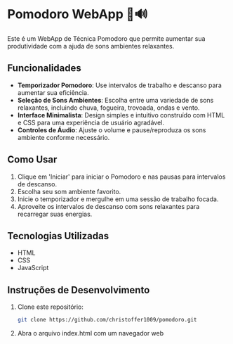 # Pomodoro WebApp 🍅🔊

Este é um WebApp de Técnica Pomodoro que permite aumentar sua produtividade com a ajuda de sons ambientes relaxantes.

## Funcionalidades

- **Temporizador Pomodoro**: Use intervalos de trabalho e descanso para aumentar sua eficiência.
- **Seleção de Sons Ambientes**: Escolha entre uma variedade de sons relaxantes, incluindo chuva, fogueira, trovoada, ondas e vento.
- **Interface Minimalista**: Design simples e intuitivo construído com HTML e CSS para uma experiência de usuário agradável.
- **Controles de Áudio**: Ajuste o volume e pause/reproduza os sons ambiente conforme necessário.

## Como Usar

1. Clique em 'Iniciar' para iniciar o Pomodoro e nas pausas para intervalos de descanso.
2. Escolha seu som ambiente favorito.
3. Inicie o temporizador e mergulhe em uma sessão de trabalho focada.
4. Aproveite os intervalos de descanso com sons relaxantes para recarregar suas energias.

## Tecnologias Utilizadas

- HTML
- CSS
- JavaScript

## Instruções de Desenvolvimento

1. Clone este repositório:

   ```bash
   git clone https://github.com/christoffer1009/pomodoro.git

2. Abra o arquivo index.html com um navegador web
